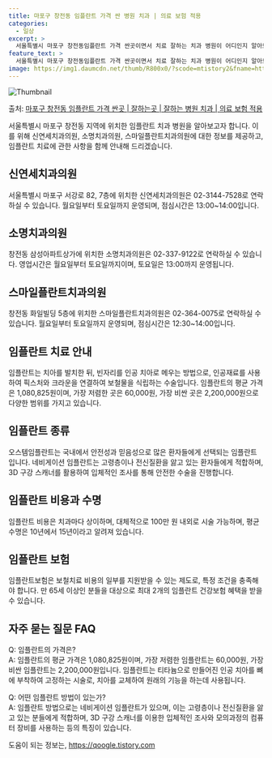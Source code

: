 ```yaml
---
title: 마포구 창전동 임플란트 가격 싼 병원 치과 | 의료 보험 적용
categories:
  - 일상
excerpt: >
  서울특별시 마포구 창전동임플란트 가격 싼곳이면서 치료 잘하는 치과 병원이 어디인지 알아보도록 하겠습니다. 서울특별시 마포구 창전동에 위치한 신연세치과의원 소명치과의원 스마일플란트치과의원 순서대로 안내 드리며, 임플란트 치료시 신경써야 할 부분 또한 같이 공유 드리겠습니다.2024년 임플란트 가격 살펴보기 👈 클릭임플란트 평균 가격신연세치과의원표 내에 있는 전화 번호를 클릭 하시면 신연세치과의원로 바로 전화 연결 됩니다.분류주소전화번호치과의원서울특별시 마포구 서강로 82, 7층 (창전동)📞02-3144-7528로 전화하기신연세치과의원 위치 확인하기 👈 클릭요일운영시간월요일09:30~18:00화요일09:30~18:00수요일09:30~18:00목요일09:30~18:00금요일..
feature_text: >
  서울특별시 마포구 창전동임플란트 가격 싼곳이면서 치료 잘하는 치과 병원이 어디인지 알아보도록 하겠습니다. 서울특별시 마포구 창전동에 위치한 신연세치과의원 소명치과의원 스마일플란트치과의원 순서대로 안내 드리며, 임플란트 치료시 신경써야 할 부분 또한 같이 공유 드리겠습니다.2024년 임플란트 가격 살펴보기 👈 클릭임플란트 평균 가격신연세치과의원표 내에 있는 전화 번호를 클릭 하시면 신연세치과의원로 바로 전화 연결 됩니다.분류주소전화번호치과의원서울특별시 마포구 서강로 82, 7층 (창전동)📞02-3144-7528로 전화하기신연세치과의원 위치 확인하기 👈 클릭요일운영시간월요일09:30~18:00화요일09:30~18:00수요일09:30~18:00목요일09:30~18:00금요일..
image: https://img1.daumcdn.net/thumb/R800x0/?scode=mtistory2&fname=https%3A%2F%2Fblog.kakaocdn.net%2Fdn%2Fb83FTA%2FbtsGZWV789U%2Fuu4syity7WIOR8eck60xVK%2Fimg.webp
---
```


![Thumbnail](https://img1.daumcdn.net/thumb/R800x0/?scode=mtistory2&fname=https%3A%2F%2Fblog.kakaocdn.net%2Fdn%2Fb83FTA%2FbtsGZWV789U%2Fuu4syity7WIOR8eck60xVK%2Fimg.webp)

<p>출처: <a href="https://qoogle.tistory.com/6725" rel="dofollow">마포구 창전동 임플란트 가격 싼곳 | 잘하는곳 | 잘하는 병원 치과 | 의료 보험 적용</a> </p>

서울특별시 마포구 창전동 지역에 위치한 임플란트 치과 병원을 알아보고자 합니다. 이를 위해 신연세치과의원, 소명치과의원,
스마일플란트치과의원에 대한 정보를 제공하고, 임플란트 치료에 관한 사항을 함께 안내해 드리겠습니다.

## 신연세치과의원

서울특별시 마포구 서강로 82, 7층에 위치한 신연세치과의원은 02-3144-7528로 연락하실 수 있습니다. 월요일부터 토요일까지
운영되며, 점심시간은 13:00~14:00입니다.

## 소명치과의원

창전동 삼성아파트상가에 위치한 소명치과의원은 02-337-9122로 연락하실 수 있습니다. 영업시간은 월요일부터 토요일까지이며, 토요일은
13:00까지 운영됩니다.

## 스마일플란트치과의원

창전동 화일빌딩 5층에 위치한 스마일플란트치과의원은 02-364-0075로 연락하실 수 있습니다. 월요일부터 토요일까지 운영되며, 점심시간은
12:30~14:00입니다.

## 임플란트 치료 안내

임플란트는 치아를 발치한 뒤, 빈자리를 인공 치아로 메우는 방법으로, 인공재료를 사용하여 픽스처와 크라운을 연결하여 보철물을 식립하는
수술입니다. 임플란트의 평균 가격은 1,080,825원이며, 가장 저렴한 곳은 60,000원, 가장 비싼 곳은 2,200,000원으로 다양한
범위를 가지고 있습니다.

## 임플란트 종류

오스템임플란트는 국내에서 안전성과 믿음성으로 많은 환자들에게 선택되는 임플란트입니다. 네비게이션 임플란트는 고령층이나 전신질환을 앓고 있는
환자들에게 적합하며, 3D 구강 스캐너를 활용하여 입체적인 조사를 통해 안전한 수술을 진행합니다.

## 임플란트 비용과 수명

임플란트 비용은 치과마다 상이하며, 대체적으로 100만 원 내외로 시술 가능하며, 평균 수명은 10년에서 15년이라고 알려져 있습니다.

## 임플란트 보험

임플란트보험은 보철치료 비용의 일부를 지원받을 수 있는 제도로, 특정 조건을 충족해야 합니다. 만 65세 이상인 분들을 대상으로 최대 2개의
임플란트 건강보험 혜택을 받을 수 있습니다.

## 자주 묻는 질문 FAQ

Q: 임플란트의 가격은?  
A: 임플란트의 평균 가격은 1,080,825원이며, 가장 저렴한 임플란트는 60,000원, 가장 비싼 임플란트는 2,200,000원입니다.
임플란트는 티타늄으로 만들어진 인공 치아를 뼈에 부착하여 고정하는 시술로, 치아를 교체하여 원래의 기능을 하는데 사용됩니다.

Q: 어떤 임플란트 방법이 있는가?  
A: 임플란트 방법으로는 네비게이션 임플란트가 있으며, 이는 고령층이나 전신질환을 앓고 있는 분들에게 적합하며, 3D 구강 스캐너를 이용한
입체적인 조사와 모의과정의 컴퓨터 장비를 사용하는 등의 특징이 있습니다.

 

도움이 되는 정보는, <a href="https://qoogle.tistory.com" rel="dofollow">https://qoogle.tistory.com</a>


